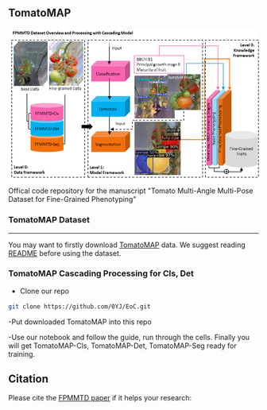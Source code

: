 ## TomatoMAP

<p align="center">
  <img src="IMG/index.png" alt="avatar">
</p>

Offical code repository for the manuscript "Tomato Multi-Angle Multi-Pose Dataset for Fine-Grained Phenotyping"

### TomatoMAP Dataset
---------------
You may want to firstly download [TomatoMAP](https://ipk-cloud.ipk-gatersleben.de/s/cey233Fsdcs8nti) data. We suggest reading [README](https://github.com/0YJ/MPTSTD/blob/main/README.md) before using the dataset.

### TomatoMAP Cascading Processing for Cls, Det
- Clone our repo
```bash
git clone https://github.com/0YJ/EoC.git
```

-Put downloaded TomatoMAP into this repo

-Use our notebook and follow the guide, run through the cells. Finally you will get TomatoMAP-Cls, TomatoMAP-Det, TomatoMAP-Seg ready for training.

Citation
--------------

Please cite the [FPMMTD paper](https://www.ph.com/placeholder.pdf) if it helps your research:
```bibtex

```
